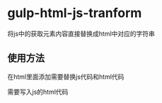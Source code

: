 # gulp-html-js-tranform
将js中的获取元素内容直接替换成html中对应的字符串

## 使用方法
在html里面添加需要替换js代码和html代码

<!-- tranform:htmltojs(替换的js代码) -->
需要写入js的html代码
<!-- endtranform --> 
